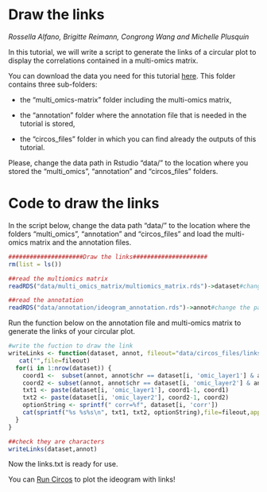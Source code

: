 Draw the links
==============

*Rossella Alfano, Brigitte Reimann, Congrong Wang and Michelle Plusquin*

In this tutorial, we will write a script to generate the links of a
circular plot to display the correlations contained in a multi-omics
matrix.

You can download the data you need for this tutorial
[here](https://github.com/rossellaalfano/Circular-plots/tree/main/data).
This folder contains three sub-folders:

-   the “multi\_omics-matrix” folder including the multi-omics matrix,

-   the “annotation” folder where the annotation file that is needed in
    the tutorial is stored,

-   the “circos\_files” folder in which you can find already the outputs
    of this tutorial.

Please, change the data path in Rstudio “data/” to the location where
you stored the “multi\_omics”, “annotation” and “circos\_files” folders.

Code to draw the links
======================

In the script below, change the data path “data/” to the location where
the folders “multi\_omics”, “annotation” and “circos\_files” and load
the multi-omics matrix and the annotation files.

``` r
#####################Draw the links#####################
rm(list = ls())

##read the multiomics matrix
readRDS("data/multi_omics_matrix/multiomics_matrix.rds")->dataset#change the path to the one where you stored the folders "multi_omics", "annotation" and "circos_files" 

##read the annotation
readRDS("data/annotation/ideogram_annotation.rds")->annot#change the path to the one where you stored the folders "multi_omics", "annotation" and "circos_files" 
```

Run the function below on the annotation file and multi-omics matrix to
generate the links of your circular plot.

``` r
#write the fuction to draw the link
writeLinks <- function(dataset, annot, fileout="data/circos_files/links.txt") {#change the path to the one where you stored the folders "multi_omics", "annotation" and "circos_files" 
   cat("",file=fileout)
  for(i in 1:nrow(dataset)) {
    coord1 <-  subset(annot, annot$chr == dataset[i, 'omic_layer1'] & annot$Name == dataset[i, 'omic1'])$coord[1]
    coord2 <- subset(annot, annot$chr == dataset[i, 'omic_layer2'] & annot$Name == dataset[i, 'omic2'])$coord[1]
    txt1 <- paste(dataset[i, 'omic_layer1'], coord1-1, coord1)
    txt2 <- paste(dataset[i, 'omic_layer2'], coord2-1, coord2)
    optionString <- sprintf(" corr=%f", dataset[i, 'corr'])
    cat(sprintf("%s %s%s\n", txt1, txt2, optionString),file=fileout,append=T)
  }
}

##check they are characters
writeLinks(dataset,annot)
```

Now the links.txt is ready for use.

You can [Run
Circos](https://github.com/rossellaalfano/Circular-plots/blob/main/4.%20Run%20circos.md)
to plot the ideogram with links!
